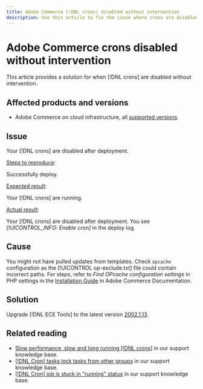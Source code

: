 ```yaml
---
title: Adobe Commerce [!DNL crons] disabled without intervention
description: Use this article to fix the issue where crons are disabled without intervention. 
---
```


# Adobe Commerce crons disabled without intervention

This article provides a solution for when [!DNL crons] are disabled without intervention. 

## Affected products and versions

* Adobe Commerce on cloud infrastructure, all [supported versions](https://www.adobe.com/content/dam/cc/en/legal/terms/enterprise/pdfs/Adobe-Commerce-Software-Lifecycle-Policy.pdf). 

## Issue

Your [!DNL crons] are disabled after deployment. 

<u>Steps to reproduce</u>:

Successfully deploy.

<u>Expected result</u>:

Your [!DNL crons] are running.

<u>Actual result</u>:

Your [!DNL crons] are disabled after deployment. You see _[!UICONTROL_INFO: Enable cron]_ in the deploy log.

## Cause

You might not have pulled updates from templates. Check `opcache` configuration as the [!UICONTROL op-exclude.txt] file could contain incorrect paths. For steps, refer to _Find OPcache configuration settings_ in PHP settings in the [Installation Guide](https://experienceleague.adobe.com/docs/commerce-operations/installation-guide/prerequisites/php-settings.html) in Adobe Commerce Documentation. 

## Solution

Upgrade [!DNL ECE Tools] to the latest version [2002.1.13](https://devdocs.magento.com/cloud/release-notes/ece-release-notes.html#v2002113).

## Related reading

* [Slow performance, slow and long running [!DNL crons]](https://experienceleague.adobe.com/docs/commerce-knowledge-base/kb/troubleshooting/miscellaneous/slow-performance-slow-and-long-running-crons.html) in our support knowledge base. 
* [[!DNL Cron] tasks lock tasks from other groups](https://experienceleague.adobe.com/docs/commerce-knowledge-base/kb/troubleshooting/miscellaneous/cron-tasks-lock-tasks-from-other-groups.html?lang=en) in our support knowledge base. 
* [[!DNL Cron] job is stuck in "running" status](https://experienceleague.adobe.com/docs/commerce-knowledge-base/kb/troubleshooting/miscellaneous/cron-job-is-stuck-in-running-status.html?lang=en) in our support knowledge base.
